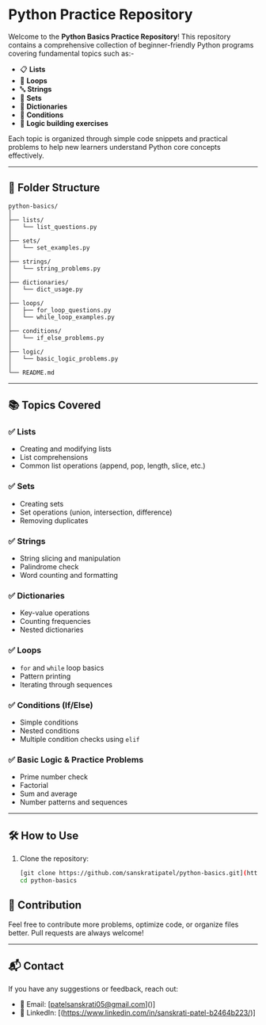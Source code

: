 #  Python Practice Repository

Welcome to the **Python Basics Practice Repository**! This repository contains a comprehensive collection of beginner-friendly Python programs covering fundamental topics such as:-

* 📋 **Lists**
* 🔁 **Loops**
* 🔤 **Strings**
* 🔢 **Sets**
* 🧮 **Dictionaries**
* 📐 **Conditions**
* 🧠 **Logic building exercises**

Each topic is organized through simple code snippets and practical problems to help new learners understand Python core concepts effectively.

---
## 📁 Folder Structure

```
python-basics/
│
├── lists/
│   └── list_questions.py
│
├── sets/
│   └── set_examples.py
│
├── strings/
│   └── string_problems.py
│
├── dictionaries/
│   └── dict_usage.py
│
├── loops/
│   ├── for_loop_questions.py
│   └── while_loop_examples.py
│
├── conditions/
│   └── if_else_problems.py
│
├── logic/
│   └── basic_logic_problems.py
│
└── README.md
```

---

## 📚 Topics Covered

### ✅ Lists

* Creating and modifying lists
* List comprehensions
* Common list operations (append, pop, length, slice, etc.)

### ✅ Sets

* Creating sets
* Set operations (union, intersection, difference)
* Removing duplicates

### ✅ Strings

* String slicing and manipulation
* Palindrome check
* Word counting and formatting

### ✅ Dictionaries

* Key-value operations
* Counting frequencies
* Nested dictionaries

### ✅ Loops

* `for` and `while` loop basics
* Pattern printing
* Iterating through sequences

### ✅ Conditions (If/Else)

* Simple conditions
* Nested conditions
* Multiple condition checks using `elif`

### ✅ Basic Logic & Practice Problems

* Prime number check
* Factorial
* Sum and average
* Number patterns and sequences

---


## 🛠️ How to Use

1. Clone the repository:

   ```bash
   [git clone https://github.com/sanskratipatel/python-basics.git](https://github.com/sanskratipatel/Python.git)
   cd python-basics
   ```


## 🌟 Contribution

Feel free to contribute more problems, optimize code, or organize files better. Pull requests are always welcome!

---

## 📬 Contact

If you have any suggestions or feedback, reach out:

* 📧 Email: \[patelsanskrati05@gmail.com]()]
* 💼 LinkedIn: \[(https://www.linkedin.com/in/sanskrati-patel-b2464b223/)]



